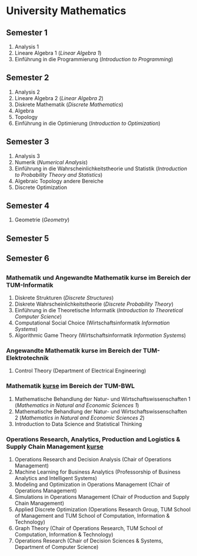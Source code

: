 # University Mathematics
## Semester 1
1. Analysis 1
2. Lineare Algebra 1 (*Linear Algebra 1*)
3. Einführung in die Programmierung (*Introduction to Programming*)

## Semester 2
1. Analysis 2
2. Lineare Algebra 2 (*Linear Algebra 2*)
3. Diskrete Mathematik (*Discrete Mathematics*)
4. Algebra
5. Topology
6. Einführung in die Optimierung (*Introduction to Optimization*)

## Semester 3
1. Analysis 3
2. Numerik (*Numerical Analysis*)
3. Einführung in die Wahrscheinlichkeitstheorie und Statistik (*Introduction to Probability Theory and Statistics*)
4. Algebraic Topology andere Bereiche
5. Discrete Optimization

## Semester 4
1. Geometrie (*Geometry*)

## Semester 5

## Semester 6


##
### Mathematik und Angewandte Mathematik kurse im Bereich der TUM-Informatik
1. Diskrete Strukturen (*Discrete Structures*)
2. Diskrete Wahrscheinlichkeitstheorie (*Discrete Probability Theory*)
3. Einführung in die Theoretische Informatik (*Introduction to Theoretical Computer Science*)
4. Computational Social Choice (Wirtschaftsinformatik *Information Systems*)
5. Algorithmic Game Theory (Wirtschaftsinformatik *Information Systems*)

### Angewandte Mathematik kurse im Bereich der TUM-Elektrotechnik
1. Control Theory (Department of Electrical Engineering)

### Mathematik [kurse](MBNW) im Bereich der TUM-BWL
1. Mathematische Behandlung der Natur- und Wirtschaftswissenschaften 1 (*Mathematics in Natural and Economic Sciences 1*)
2. Mathematische Behandlung der Natur- und Wirtschaftswissenschaften 2 (*Mathematics in Natural and Economic Sciences 2*)
3. Introduction to Data Science and Statistical Thinking 

### Operations Research, Analytics, Production and Logistics & Supply Chain Management [kurse](OR)
1. Operations Research and Decision Analysis (Chair of Operations Management)
3. Machine Learning for Business Analytics (Professorship of Business Analytics and Intelligent Systems)
4. Modeling and Optimization in Operations Management (Chair of Operations Management)
5. Simulations in Operations Management (Chair of Production and Supply Chain Management)
6. Applied Discrete Optimization (Operations Research Group, TUM School of Management and TUM School of Computation, Information & Technology)
7. Graph Theory (Chair of Operations Research, TUM School of Computation, Information & Technology)
8. Operations Research (Chair of Decision Sciences & Systems, Department of Computer Science)
